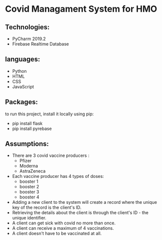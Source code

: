 #  Covid Managament System for HMO


## Technologies:
* PyCharm 2019.2
* Firebase Realtime Database

## languages:
* Python
* HTML
* CSS
* JavaScript

## Packages:
to run this project, install it locally using pip:
* pip install flask
* pip install pyrebase


## Assumptions:
* There are 3 covid vaccine producers :
  * Pfizer
  * Moderna
  * AstraZeneca
* Each vaccine producer has 4 types of doses:
  * booster 1
  * booster 2
  * booster 3
  * booster 4
 * Adding a new client to the system will create a record where the unique key of the record is the client's ID.
 * Retrieving the details about the client is through the client's ID - the unique identifier.
 * A client can get sick with covid no more than once.
 * A client can receive a maximum of 4 vaccinations.
 * A client doesn't have to be vaccinated at all.
